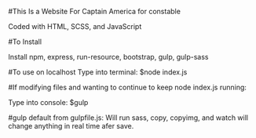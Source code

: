 #This Is a Website For Captain America for constable

Coded with HTML, SCSS, and JavaScript

#To Install

Install npm, express, run-resource, bootstrap, gulp, gulp-sass

#To use on localhost
Type into terminal:
$node index.js 

#If modifying files and wanting to continue to keep node index.js running:

Type into console:
$gulp

#gulp default from gulpfile.js:
Will run sass, copy, copyimg, and watch will change anything in real time afer save.